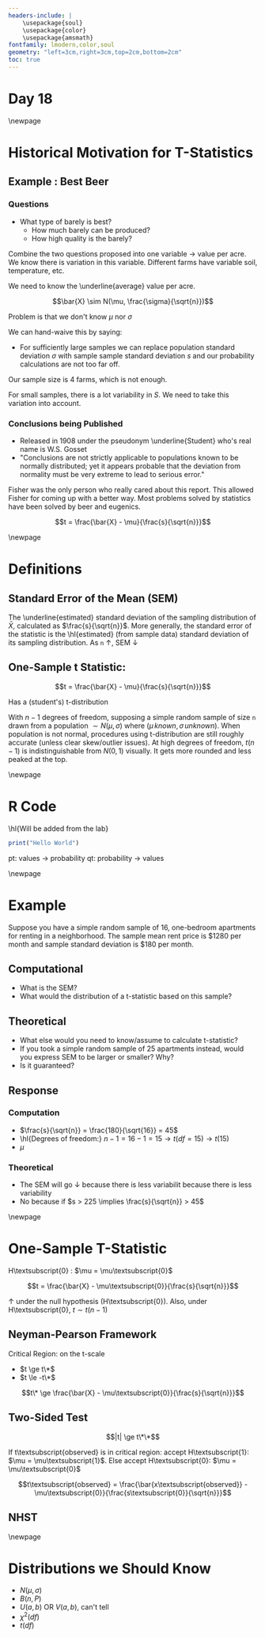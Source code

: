```yaml
---
headers-include: |
	\usepackage{soul}
	\usepackage{color}
	\usepackage{amsmath}
fontfamily: lmodern,color,soul
geometry: "left=3cm,right=3cm,top=2cm,bottom=2cm"
toc: true
---
```


# Day 18

\newpage

# Historical Motivation for T-Statistics

## Example : Best Beer

### Questions

- What type of barely is best?
    - How much barely can be produced?
    - How high quality is the barely?

Combine the two questions proposed into one variable $\rightarrow$ value per acre. We know there is variation in this variable.
Different farms have variable soil, temperature, etc.

We need to know the \underline{average} value per acre.

$$\bar{X} \sim N(\mu, \frac{\sigma}{\sqrt{n}})$$

Problem is that we don't know $\mu$ nor $\sigma$

We can hand-waive this by saying:

- For sufficiently large samples we can replace population standard deviation $\sigma$ with sample sample standard deviation $s$ and our probability calculations are not too far off.

Our sample size is 4 farms, which is not enough.

For small samples, there is a lot variability in $S$. We need to take this variation into account.

### Conclusions being Published

- Released in 1908 under the pseudonym \underline{Student} who's real name is W.S. Gosset
- "Conclusions are not strictly applicable to populations known to be normally distributed; yet it appears probable that the deviation from normality must be very extreme to lead to serious error."

Fisher was the only person who really cared about this report. This allowed Fisher for coming up with a better way. Most problems solved by statistics have been solved by beer and eugenics.

$$t = \frac{\bar{X} - \mu}{\frac{s}{\sqrt{n}}}$$

\newpage

# Definitions

## Standard Error of the Mean (SEM) 

The \underline{estimated} standard deviation of the sampling distribution of $\bar{X}$, calculated as $\frac{s}{\sqrt{n}}$.
More generally, the standard error of the statistic is the \hl{estimated} (from sample data) standard deviation of its sampling distribution.
As `n` $\uparrow$, SEM $\downarrow$

## One-Sample t Statistic:

$$t = \frac{\bar{X} - \mu}{\frac{s}{\sqrt{n}}}$$ 

Has a (student's) t-distribution

With $n-1$ degrees of freedom, supposing a simple random sample of size `n` drawn from a population $\sim N(\mu, \sigma)$ where $(\mu\, known, \sigma\, unknown)$.
When population is not normal, procedures using t-distribution are still roughly accurate (unless clear skew/outlier issues).
At high degrees of freedom, $t(n-1)$ is indistinguishable from $N(0, 1)$ visually. It gets more rounded and less peaked at the top. 

\newpage

# R Code

\hl{Will be added from the lab}

```r
print("Hello World")
```
pt: values $\rightarrow$ probability
qt: probability $\rightarrow$ values



\newpage

# Example

Suppose you have a simple random sample of 16, one-bedroom apartments for renting in a neighborhood. The sample mean rent price is $1280 per month and sample standard deviation is $180 per month.

## Computational

- What is the SEM?
- What would the distribution of a t-statistic based on this sample?

## Theoretical

- What else would you need to know/assume to calculate t-statistic?
- If you took a simple random sample of 25 apartments instead, would you express SEM to be larger or smaller? Why?
- Is it guaranteed?

## Response

### Computation

- $\frac{s}{\sqrt{n}} = \frac{180}{\sqrt{16}} = 45$
- \hl{Degrees of freedom:} $n-1 = 16-1 = 15 \rightarrow t(df = 15) \rightarrow t(15)$ 
- $\mu$

### Theoretical

- The SEM will go $\downarrow$ because there is less variabilit because there is less variability
- No because if $s > 225 \implies \frac{s}{\sqrt{n}} > 45$

\newpage

# One-Sample T-Statistic

H\textsubscript{0} : $\mu  = \mu\textsubscript{0}$

$$t = \frac{\bar{X} - \mu\textsubscript{0}}{\frac{s}{\sqrt{n}}}$$

$\uparrow$ under the null hypothesis (H\textsubscript{0}).
Also, under H\textsubscript{0}, $t \sim t(n-1)$

## Neyman-Pearson Framework

Critical Region: on the t-scale

- $t \ge t\*$
- $t \le -t\*$

$$t\* \ge \frac{\bar{X} - \mu\textsubscript{0}}{\frac{s}{\sqrt{n}}}$$

## Two-Sided Test

$$|t| \ge t\*\*$$

If t\textsubscript{observed} is in critical region: accept H\textsubscript{1}: $\mu = \mu\textsubscript{1}$.
Else accept H\textsubscript{0}: $\mu = \mu\textsubscript{0}$

$$t\textsubscript{observed} = \frac{\bar{x\textsubscript{observed}} - \mu\textsubscript{0}}{\frac{s\textsubscript{0}}{\sqrt{n}}}$$

## NHST



\newpage

# Distributions we Should Know

- $N(\mu, \sigma)$
- $B(n, P)$
- $U(a, b)$ OR $V(a, b)$, can't tell
- $\chi^2(df)$
- $t(df)$

